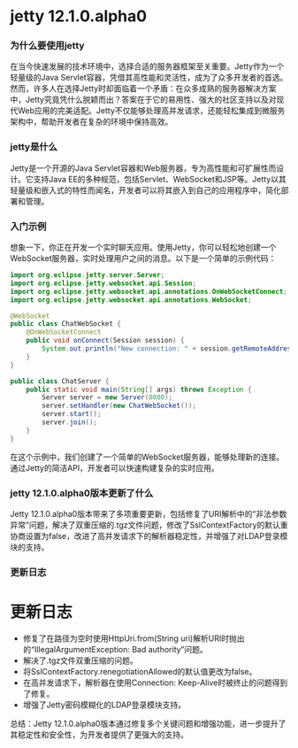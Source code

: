 # jetty 12.1.0.alpha0
### 为什么要使用jetty

在当今快速发展的技术环境中，选择合适的服务器框架至关重要。Jetty作为一个轻量级的Java Servlet容器，凭借其高性能和灵活性，成为了众多开发者的首选。然而，许多人在选择Jetty时却面临着一个矛盾：在众多成熟的服务器解决方案中，Jetty究竟凭什么脱颖而出？答案在于它的易用性、强大的社区支持以及对现代Web应用的完美适配。Jetty不仅能够处理高并发请求，还能轻松集成到微服务架构中，帮助开发者在复杂的环境中保持高效。

### jetty是什么

Jetty是一个开源的Java Servlet容器和Web服务器，专为高性能和可扩展性而设计。它支持Java EE的多种规范，包括Servlet、WebSocket和JSP等。Jetty以其轻量级和嵌入式的特性而闻名，开发者可以将其嵌入到自己的应用程序中，简化部署和管理。

### 入门示例

想象一下，你正在开发一个实时聊天应用。使用Jetty，你可以轻松地创建一个WebSocket服务器，实时处理用户之间的消息。以下是一个简单的示例代码：

```java
import org.eclipse.jetty.server.Server;
import org.eclipse.jetty.websocket.api.Session;
import org.eclipse.jetty.websocket.api.annotations.OnWebSocketConnect;
import org.eclipse.jetty.websocket.api.annotations.WebSocket;

@WebSocket
public class ChatWebSocket {
    @OnWebSocketConnect
    public void onConnect(Session session) {
        System.out.println("New connection: " + session.getRemoteAddress());
    }
}

public class ChatServer {
    public static void main(String[] args) throws Exception {
        Server server = new Server(8080);
        server.setHandler(new ChatWebSocket());
        server.start();
        server.join();
    }
}
```

在这个示例中，我们创建了一个简单的WebSocket服务器，能够处理新的连接。通过Jetty的简洁API，开发者可以快速构建复杂的实时应用。

### jetty 12.1.0.alpha0版本更新了什么

Jetty 12.1.0.alpha0版本带来了多项重要更新，包括修复了URI解析中的“非法参数异常”问题，解决了双重压缩的.tgz文件问题，修改了SslContextFactory的默认重协商设置为false，改进了高并发请求下的解析器稳定性，并增强了对LDAP登录模块的支持。

### 更新日志

# 更新日志
- 修复了在路径为空时使用HttpUri.from(String uri)解析URI时抛出的“IllegalArgumentException: Bad authority”问题。
- 解决了.tgz文件双重压缩的问题。
- 将SslContextFactory.renegotiationAllowed的默认值更改为false。
- 在高并发请求下，解析器在使用Connection: Keep-Alive时被终止的问题得到了修复。
- 增强了Jetty密码模糊化的LDAP登录模块支持。

总结：Jetty 12.1.0.alpha0版本通过修复多个关键问题和增强功能，进一步提升了其稳定性和安全性，为开发者提供了更强大的支持。